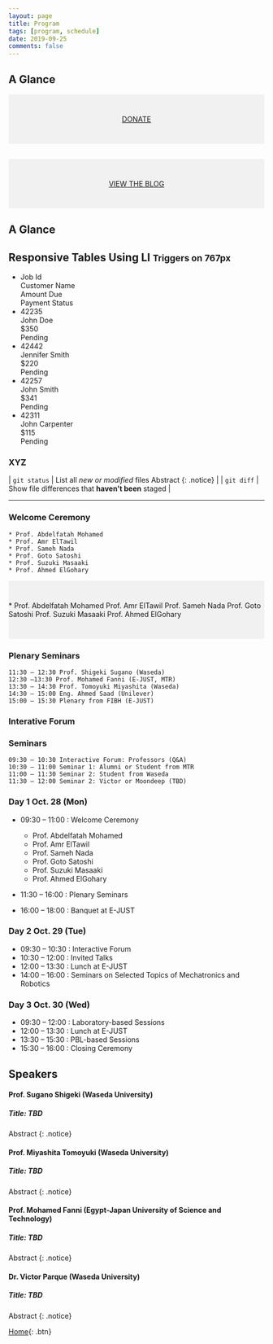 ```yaml
---
layout: page
title: Program
tags: [program, schedule]
date: 2019-09-25
comments: false
---
```


## A Glance

<div style="background-color:rgba(0, 0, 0, 0.0470588); text-align:center; vertical-align: middle; padding:40px 0;">
<a href="/donate">DONATE</a>
</div>

<div style="background-color:rgba(0, 0, 0, 0.0470588); text-align:center; vertical-align: middle; padding:40px 0; margin-top:30px">
<a href="/blog">VIEW THE BLOG</a>
</div>
    
## A Glance


<div class="container">
  <h2>Responsive Tables Using LI <small>Triggers on 767px</small></h2>
  <ul class="responsive-table">
    <li class="table-header">
      <div class="col col-1">Job Id</div>
      <div class="col col-2">Customer Name</div>
      <div class="col col-3">Amount Due</div>
      <div class="col col-4">Payment Status</div>
    </li>
    <li class="table-row">
      <div class="col col-1" data-label="Job Id">42235</div>
      <div class="col col-2" data-label="Customer Name">John Doe</div>
      <div class="col col-3" data-label="Amount">$350</div>
      <div class="col col-4" data-label="Payment Status">Pending</div>
    </li>
    <li class="table-row">
      <div class="col col-1" data-label="Job Id">42442</div>
      <div class="col col-2" data-label="Customer Name">Jennifer Smith</div>
      <div class="col col-3" data-label="Amount">$220</div>
      <div class="col col-4" data-label="Payment Status">Pending</div>
    </li>
    <li class="table-row">
      <div class="col col-1" data-label="Job Id">42257</div>
      <div class="col col-2" data-label="Customer Name">John Smith</div>
      <div class="col col-3" data-label="Amount">$341</div>
      <div class="col col-4" data-label="Payment Status">Pending</div>
    </li>
    <li class="table-row">
      <div class="col col-1" data-label="Job Id">42311</div>
      <div class="col col-2" data-label="Customer Name">John Carpenter</div>
      <div class="col col-3" data-label="Amount">$115</div>
      <div class="col col-4" data-label="Payment Status">Pending</div>
    </li>
  </ul>
</div>




### XYZ

| `git status` | List all *new or modified* files    Abstract {: .notice} |
| `git diff` | Show file differences that **haven't been** staged |

---



 
### Welcome Ceremony

```
* Prof. Abdelfatah Mohamed
* Prof. Amr ElTawil
* Prof. Sameh Nada
* Prof. Goto Satoshi
* Prof. Suzuki Masaaki
* Prof. Ahmed ElGohary
```


 <div style="background-color:rgba(0, 0, 0, 0.0470588); text-align:left; vertical-align: left; padding:40px 0;">
 * Prof. Abdelfatah Mohamed
Prof. Amr ElTawil
Prof. Sameh Nada
Prof. Goto Satoshi
Prof. Suzuki Masaaki
Prof. Ahmed ElGohary
 </div>
 
 
### Plenary Seminars

~~~ autumn
11:30 – 12:30 Prof. Shigeki Sugano (Waseda)
12:30 –13:30 Prof. Mohamed Fanni (E-JUST, MTR)
13:30 – 14:30 Prof. Tomoyuki Miyashita (Waseda)
14:30 – 15:00 Eng. Ahmed Saad (Unilever)
15:00 – 15:30 Plenary from FIBH (E-JUST)
~~~

### Interative Forum


### Seminars

```
09:30 – 10:30 Interactive Forum: Professors (Q&A)
10:30 – 11:00 Seminar 1: Alumni or Student from MTR
11:00 – 11:30 Seminar 2: Student from Waseda
11:30 – 12:00 Seminar 2: Victor or Moondeep (TBD)
```


### Day 1 Oct. 28 (Mon)

* 09:30 – 11:00 : Welcome Ceremony
    * Prof. Abdelfatah Mohamed
    * Prof. Amr ElTawil
    * Prof. Sameh Nada
    * Prof. Goto Satoshi
    * Prof. Suzuki Masaaki
    * Prof. Ahmed ElGohary

* 11:30 – 16:00 : Plenary Seminars
* 16:00 – 18:00 : Banquet at E-JUST

### Day 2 Oct. 29 (Tue)

* 09:30 – 10:30 : Interactive Forum
* 10:30 – 12:00 : Invited Talks
* 12:00 – 13:30 : Lunch at E-JUST
* 14:00 – 16:00 : Seminars on Selected Topics of Mechatronics and Robotics

### Day 3 Oct. 30 (Wed)

* 09:30 – 12:00 : Laboratory-based Sessions
* 12:00 – 13:30 : Lunch at E-JUST
* 13:30 – 15:30 : PBL-based Sessions
* 15:30 – 16:00 : Closing Ceremony


## Speakers

#### Prof. Sugano Shigeki (Waseda University)

##### Title: TBD

Abstract
{: .notice}

#### Prof. Miyashita Tomoyuki (Waseda University)

##### Title: TBD

Abstract
{: .notice}

#### Prof. Mohamed Fanni (Egypt-Japan University of Science and Technology)

##### Title: TBD

Abstract
{: .notice}


#### Dr. Victor Parque (Waseda University)

##### Title: TBD

Abstract
{: .notice}


[Home](https://pemtr2019.github.io){: .btn}


